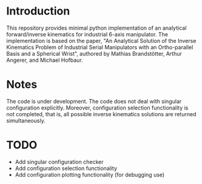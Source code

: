 # Introduction
This repository provides minimal python implementation of an analytical forward/inverse kinematics for industrial 6-axis manipulator.
The implementation is based on the paper, "An Analytical Solution of the Inverse Kinematics Problem of Industrial Serial Manipulators with an Ortho-parallel Basis and a Spherical Wrist", authored by Mathias Brandstötter, Arthur Angerer, and Michael Hofbaur.

# Notes
The code is under development. The code does not deal with singular configuration explicitly. Moreover, configuration selection functionality is not completed, that is, all possible inverse kinematics solutions are returned simultaneously.

# TODO
- Add singular configuration checker
- Add configuration selection functionality
- Add configuration plotting functionality (for debugging use)
